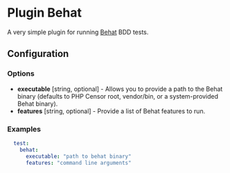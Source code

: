 Plugin Behat
============

A very simple plugin for running [Behat](http://behat.org/) BDD tests.

Configuration
-------------

### Options

- **executable** [string, optional] - Allows you to provide a path to the Behat binary (defaults to PHP Censor root, 
vendor/bin, or a system-provided Behat binary).
- **features** [string, optional] - Provide a list of Behat features to run.

### Examples
```yml
  test:
    behat:
      executable: "path to behat binary"
      features: "command line arguments"
```
